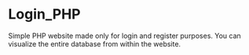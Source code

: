 # Login_PHP
Simple PHP website made only for login and register purposes. You can visualize the entire database from within the website.
